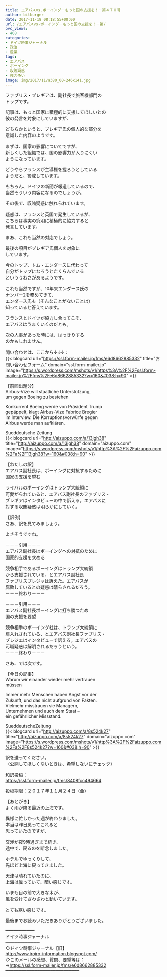 ```yaml
---
title: エアバスvs.ボーイング－もっと国の支援を！－第４７０号
author: bitburger
date: 2017-11-18 08:18:55+00:00
url: /エアバスvs-ボーイング－もっと国の支援を！－第/
pvc_views:
- 408
categories:
- ドイツ時事ジャーナル
- 政治
- 産業
tags:
- エアバス
- ボーイング
- 収賄疑惑
- 権力争い
image: img/2017/11/a380_00-246x141.jpg
---
```

ファブリス・ブレギアは、副社長で旅客機部門の  
トップです。  
  
記事は、もっと国家に積極的に支援してほしいとの  
彼の発言を対象にしていますが、  
  
どちらかというと、ブレギア氏の個人的な部分を  
意識した内容のようです。

まずは、国家の影響についてですが、  
新しくした組織では、国の影響力が入りにくい  
ようになっています。  
  
どうやらフランスが主導権を握ろうとしている  
ようだと、警戒しています。  
  
もちろん、ドイツの新聞が報道しているので、  
当然そういう内容になるのでしょうが。  
  
その後で、収賄疑惑に触れられています。  
  
疑惑は、フランスと英国で発生しているが、  
こちらは事実の究明に積極的に協力すると  
発言しています。  
  
まあ、これも当然の対応でしょう。

最後の項目がブレギア氏個人を対象に  
しています。  
  
今のトップ、トム・エンダースに代わって  
自分がトップになろうとたくらんでいる  
といううわさがあるようです。  
  
これも当然ですが、10年来エンダース氏の  
ナンバー2を務めてきて、  
エンダース氏も（そんなことがないことは）  
知っていると答えています。  
  
フランスとドイツが協力し合ってこそ、  
エアバスはうまくいくのだとも。  
  
次の人事があった時には、はっきりする  
のかもしれません。  
  
問い合わせは、ここから↓↓↓：  
{{< blogcard url="https://ssl.form-mailer.jp/fms/e6d8662885332" title="&#12362;&#21839;&#12356;&#21512;&#12431;&#12379;&#12501;&#12457;&#12540;&#12512;" domain="ssl.form-mailer.jp" image="https://s.wordpress.com/mshots/v1/https%3A%2F%2Fssl.form-mailer.jp%2Ffms%2Fe6d8662885332?w=160&#038;h=90" >}} 

【前回出題分】  
Airbus-Vize will staatliche Unterstützung,  
um gegen Boeing zu bestehen  
  
Konkurrent Boeing werde von Präsident Trump  
gepäppelt, klagt Airbus-Vize Fabrice Bregier  
im Interview. Die Korruptionsvorwürfe gegen  
Airbus werde man aufklären.  
  
Sueddeutsche Zeitung  
{{< blogcard url="http://aizuppo.com/a/13jgh38" title="http://aizuppo.com/a/13jgh38" domain="aizuppo.com" image="https://s.wordpress.com/mshots/v1/http%3A%2F%2Faizuppo.com%2Fa%2F13jgh38?w=160&#038;h=90" >}} 

【わたしの訳】  
エアバス副社長は、ボーイングに対抗するために  
国家の支援を望む  
  
ライバルのボーイングはトランプ大統領に  
可愛がられていると、エアバス副社長のファブリス・  
ブレギアはインタビューの中で訴える。エアバスに  
対する収賄疑惑は明らかにしていく。 

【訳例】  
さあ、訳を見てみましょう。  
  
よさそうですね。 

－－－引用－－－  
エアバス副社長はボーイングへの対抗のために  
国家的支援を求める  
  
競争相手であるボーイングはトランプ大統領  
から支援されている、とエアバス副社長  
ファブリスブレジャは訴えた。エアバスが  
腐敗しているとの疑惑は晴らされるだろう。  
－－－終わり－－－

－－－引用－－－  
エアバス副社長ボーイングに打ち勝つため  
国の支援を要望  
  
競争相手のボーイング社は、トランプ大統領に  
肩入れされている、とエアバス副社長ファブリス・  
ブレジエはインタビューで訴える。エアバスの  
汚職疑惑は解明されるだろうという。  
－－－終わり－－－ 

さあ、では次です。  
  
【今日の記事】  
Warum wir einander wieder mehr vertrauen  
müssen  
  
Immer mehr Menschen haben Angst vor der  
Zukunft, und das nicht aufgrund von Fakten.  
Vielmehr misstrauen sie Managern,  
Unternehmen und auch dem Staat &#8211;  
ein gefährlicher Missstand.  
  
SueddeutscheZeitung  
{{< blogcard url="http://aizuppo.com/a/8s524k27" title="http://aizuppo.com/a/8s524k27" domain="aizuppo.com" image="https://s.wordpress.com/mshots/v1/http%3A%2F%2Faizuppo.com%2Fa%2F8s524k27?w=160&#038;h=90" >}} 

訳を送ってください。  
（公開してほしくないときは、希望しないにチェック）  
  
和訳投稿：  
 <https://ssl.form-mailer.jp/fms/8408fcc494664>  
  
投稿期限：２０１７年１１月２４日（金） 

【あとがき】  
よく雨が降る最近の上海です。  
  
異様に忙しかった週が終わりました。  
本当は昨日戻ってこれると  
思っていたのですが、  
  
交渉が夜9時過ぎまで続き、  
途中で、戻るのを断念しました。  
  
ホテルでゆっくりして、  
先ほど上海に戻ってきました。  
  
天津は晴れていたのに、  
上海は曇っていて、暗い感じです。  
  
いまも目の前で大きな木が、  
風を受けてざわざわと動いています。  
  
とても寒い感じです。  
  
最後までお読みいただきありがとうございました。 

━━━━━━━━━━━  
ドイツ時事ジャーナル  
───────────  
◇ドイツ時事ジャーナル【旧】  
<http://www.iroiro-information.blogspot.com/>  
◇このメールの感想、質問、要望等は：  
-><https://ssl.form-mailer.jp/fms/e6d8662885332>  
━━━━━━━━━━━━━━━━━━━━━━━━━━━━
